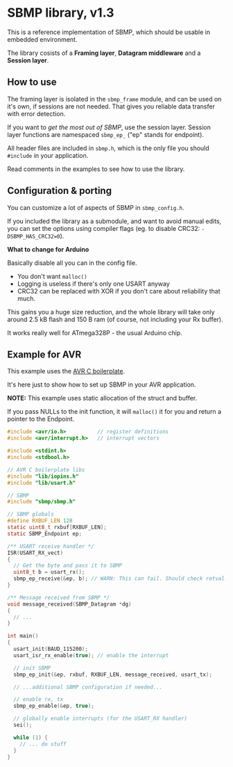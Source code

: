 SBMP library, v1.3
==================

This is a reference implementation of SBMP, which should be usable in embedded
environment.

The library cosists of a **Framing layer**, **Datagram middleware** and a **Session layer**.

How to use
----------

The framing layer is isolated in the `sbmp_frame` module, and can be used on it's own,
if sessions are not needed. That gives you reliable data transfer with error detection.

If you want to *get the most out of SBMP*, use the session layer. Session layer functions are 
namespaced `sbmp_ep_` ("ep" stands for endpoint).

All header files are included in `sbmp.h`, which is the only file you should 
`#include` in your application.

Read comments in the examples to see how to use the library.

Configuration & porting
-----------------------

You can customize a lot of aspects of SBMP in `sbmp_config.h`.

If you included the library as a submodule, and want to avoid manual edits, you can set
the options using compiler flags (eg. to disable CRC32: `-DSBMP_HAS_CRC32=0`).

**What to change for Arduino**

Basically disable all you can in the config file.

- You don't want `malloc()`
- Logging is useless if there's only one USART anyway
- CRC32 can be replaced with XOR if you don't care about reliability that much.

This gains you a huge size reduction, and the whole library will take only around 
2.5 kB flash and 150 B ram (of course, not including your Rx buffer).

It works really well for ATmega328P - the usual Arduino chip.

Example for AVR
---------------

This example uses the [AVR C boilerplate](https://github.com/MightyPork/avr-c-boilerplate).

It's here just to show how to set up SBMP in your AVR application.

**NOTE:** This example uses static allocation of the struct and buffer. 

If you pass NULLs to the init function, it will `malloc()` it for you 
and return a pointer to the Endpoint.

```c
#include <avr/io.h>          // register definitions
#include <avr/interrupt.h>   // interrupt vectors

#include <stdint.h>
#include <stdbool.h>

// AVR C boilerplate libs
#include "lib/iopins.h"
#include "lib/usart.h"

// SBMP
#include "sbmp/sbmp.h"

// SBMP globals
#define RXBUF_LEN 128
static uint8_t rxbuf[RXBUF_LEN];
static SBMP_Endpoint ep;

/** USART receive handler */
ISR(USART_RX_vect)
{
  // Get the byte and pass it to SBMP
  uint8_t b = usart_rx();
  sbmp_ep_receive(&ep, b); // WARN: This can fail. Should check retval.
}

/** Message received from SBMP */
void message_received(SBMP_Datagram *dg)
{
  // ...
}

int main()
{
  usart_init(BAUD_115200);
  usart_isr_rx_enable(true); // enable the interrupt

  // init SBMP
  sbmp_ep_init(&ep, rxbuf, RXBUF_LEN, message_received, usart_tx);

  // ...additional SBMP configuration if needed...

  // enable rx, tx
  sbmp_ep_enable(&ep, true);

  // globally enable interrupts (for the USART_RX handler)
  sei();

  while (1) {
    // ... do stuff
  }
}
```

